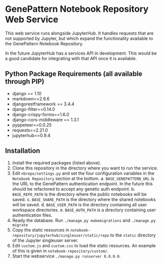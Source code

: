 # GenePattern Notebook Repository Web Service
This web service runs alongside JupyterHub. It handles requests that are not 
supported by Jupyter, but which expand the functionality available to the 
GenePattern Notebook Repository.

In the future JupyterHub has a services API in development. This would be a 
good candidate for integrating with that API once it is available.

## Python Package Requirements (all available through PIP)
* django == 1.10
* markdown==2.6.6
* djangorestframework == 3.4.4
* django-filter==0.14.0
* django-crispy-forms==1.6.0
* django-cors-middleware == 1.3.1
* pyppeteer==0.0.25
* requests==2.21.0
* jupyterhub==0.9.4

## Installation
1. Install the required packages (listed above).
2. Clone this repository in the directory where you want to run the service.
3. Edit `nbrepo/settings.py` and set the four configuration variables in the 
`Notebook Repository` section at the bottom.
    a. `BASE_GENEPATTERN_URL` is the URL to the GenePattern authentication endpoint. 
    In the future this should be refactored to accept any genetic auth endpoint.
    b. `BASE_REPO_PATH` is the directory where the public notebooks will be saved.
    c. `BASE_SHARE_PATH` is the directory where the shared notebooks will be saved.
    d. `BASE_USER_PATH` is the directory containing all user workspace directories.
    e. `BASE_AUTH_PATH` is a directory containing user authentication files.
4. Ready the database. Run `./manage.py makemigrations` and `./manage.py migrate`
5. Copy the static resources in `notebook-repository/jupyterhub/singleuser/static/repo`
to the `static` directory of the Jupyter singleuser server.
6. Edit `custom.js` and `custom.css` to load the static resources. An example of this is
given in `notebook-repository/custom/`.
7. Start the webservice `./manage.py runserver 0.0.0.0`.
